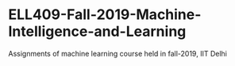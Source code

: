 # ELL409-Fall-2019-Machine-Intelligence-and-Learning
Assignments of machine learning course held in fall-2019, IIT Delhi
